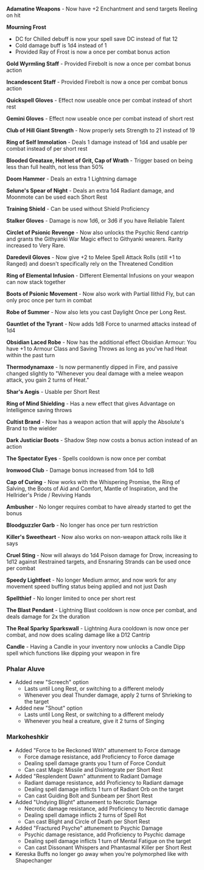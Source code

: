**Adamatine Weapons** - Now have +2 Enchantment and send targets Reeling on hit

**Mourning Frost**
 - DC for Chilled debuff is now your spell save DC instead of flat 12
 - Cold damage buff is 1d4 instead of 1
 - Provided Ray of Frost is now a once per combat bonus action

**Gold Wyrmling Staff** - Provided Firebolt is now a once per combat bonus action

**Incandescent Staff** - Provided Firebolt is now a once per combat bonus action

**Quickspell Gloves** - Effect now useable once per combat instead of short rest

**Gemini Gloves** - Effect now useable once per combat instead of short rest

**Club of Hill Giant Strength** - Now properly sets Strength to 21 instead of 19

**Ring of Self Immolation** - Deals 1 damage instead of 1d4 and usable per combat instead of per short rest

**Blooded Greataxe, Helmet of Grit, Cap of Wrath** - Trigger based on being less than full health, not less than 50%

**Doom Hammer** - Deals an extra 1 Lightning damage

**Selune's Spear of Night** - Deals an extra 1d4 Radiant damage, and Moonmote can be used each Short Rest

<!-- **Hat of Uninhibited Kushigo** - Effect can now stack additively for multiple turns, but you lose stacks when taking damage. -->

**Training Shield** - Can be used without Shield Proficiency

<!-- **Unseen Menace** - Now has Finesse property -->

**Stalker Gloves** - Damage is now 1d6, or 3d6 if you have Reliable Talent

**Circlet of Psionic Revenge** - Now also unlocks the Psychic Rend cantrip and grants the Githyanki War Magic effect to Githyanki wearers. Rarity increased to Very Rare.

**Daredevil Gloves** - Now give +2 to Melee Spell Attack Rolls (still +1 to Ranged) and doesn't specifically rely on the Threatened Condition

**Ring of Elemental Infusion** - Different Elemental Infusions on your weapon can now stack together

**Boots of Psionic Movement** - Now also work with Partial Ilithid Fly, but can only proc once per turn in combat

**Robe of Summer** - Now also lets you cast Daylight Once per Long Rest.

**Gauntlet of the Tyrant** - Now adds 1d8 Force to unarmed attacks instead of 1d4

**Obsidian Laced Robe** - Now has the additional effect Obsidian Armour: You have +1 to Armour Class and Saving Throws as long as you've had Heat within the past turn

**Thermodynamaxe** - Is now permanently dipped in Fire, and passive changed slightly to "Whenever you deal damage with a melee weapon attack, you gain 2 turns of Heat."

**Shar's Aegis** - Usable per Short Rest

**Ring of Mind Shielding** - Has a new effect that gives Advantage on Intelligence saving throws

**Cultist Brand** - Now has a weapon action that will apply the Absolute's Brand to the wielder

**Dark Justiciar Boots** - Shadow Step now costs a bonus action instead of an action

**The Spectator Eyes** - Spells cooldown is now once per combat

**Ironwood Club** - Damage bonus increased from 1d4 to 1d8

**Cap of Curing** - Now works with the Whispering Promise, the Ring of Salving, the Boots of Aid and Comfort, Mantle of Inspiration, and the Hellrider's Pride / Reviving Hands

**Ambusher** - No longer requires combat to have already started to get the bonus

**Bloodguzzler Garb** - No longer has once per turn restriction

**Killer's Sweetheart** - Now also works on non-weapon attack rolls like it says

**Cruel Sting** - Now will always do 1d4 Poison damage for Drow, increasing to 1d12 against Restrained targets, and Ensnaring Strands can be used once per combat

**Speedy Lightfeet** - No longer Medium armor, and now work for any movement speed buffing status being applied and not just Dash

**Spellthief** - No longer limited to once per short rest

**The Blast Pendant** - Lightning Blast cooldown is now once per combat, and deals damage for 2x the duration

**The Real Sparky Sparkswall** - Lightning Aura cooldown is now once per combat, and now does scaling damage like a D12 Cantrip

**Candle** - Having a Candle in your inventory now unlocks a Candle Dipp spell which functions like dipping your weapon in fire

### Phalar Aluve

- Added new "Screech" option
  - Lasts until Long Rest, or switching to a different melody
  - Whenever you deal Thunder damage, apply 2 turns of Shrieking to the target
- Added new "Shout" option
  - Lasts until Long Rest, or switching to a different melody
  - Whenever you heal a creature, give it 2 turns of Singing

### Markoheshkir

- Added "Force to be Reckoned With" attunement to Force damage
  - Force damage resistance, add Proficiency to Force damage
  - Dealing spell damage grants you 1 turn of Force Conduit
  - Can cast Magic Missile and Disintegrate per Short Rest
- Added "Resplendent Dawn" attunment to Radiant Damage
  - Radiant damage resistance, add Proficiency to Radiant damage
  - Dealing spell damage inflicts 1 turn of Radiant Orb on the target
  - Can cast Guiding Bolt and Sunbeam per Short Rest
- Added "Undying Blight" attunement to Necrotic Damage
  - Necrotic damage resistance, add Proficiency to Necrotic damage
  - Dealing spell damage inflicts 2 turns of Spell Rot
  - Can cast Blight and Circle of Death per Short Rest
- Added "Fractured Psyche" attunement to Psychic Damage
  - Psychic damage resistance, add Proficiency to Psychic damage
  - Dealing spell damage inflicts 1 turn of Mental Fatigue on the target
  - Can cast Dissonant Whispers and Phantasmal Killer per Short Rest
- Kereska Buffs no longer go away when you're polymorphed like with Shapechanger

<!-- ### Throwing

The following weapons should now have special effects when thrown (may only apply for newly acquired versions of them)
- The Sparky Points: Gives Lightning Charges
- Sussur Dagger: Chance to silence
- Trident of the Waves: Applying Wet + Puddle
- Bloodthirst: Applying vulnerability -->
